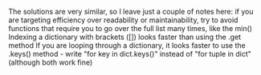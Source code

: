 The solutions are very similar, so I leave just a couple of notes here:
if you are targeting efficiency over readability or maintainability, try to avoid functions that require you to go over the full list many times, like the min()
Indexing a dictionary with brackets ([]) looks faster than using the .get method
If you are looping through a dictionary, it looks faster to use the .keys() method - write "for key in dict.keys()" instead of "for tuple in dict" (although both work fine)